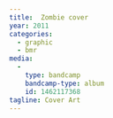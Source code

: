 ```yaml
---
title:  Zombie cover
year: 2011
categories:
  - graphic
  - bmr
media:
  -
    type: bandcamp
    bandcamp-type: album
    id: 1462117368
tagline: Cover Art
---
```


